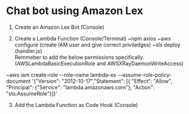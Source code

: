 # Chat bot using Amazon Lex

1. Create an Amazon Lex Bot (Console)

2. Create a Lambda Function (Console/Terminal)
~npm axios
~aws configure (create IAM user and give correct priviledges)
~sls deploy 	(handler.js) 	
Remmeber to add the below permissions specifically.
(AWSLambdaBasicExecutionRole and AWSXRayDaemonWriteAccess)

~aws iam create-role --role-name lambda-ex --assume-role-policy-document '{"Version": "2012-10-17","Statement": [{ "Effect": "Allow", "Principal": {"Service": "lambda.amazonaws.com"}, "Action": "sts:AssumeRole"}]}'

3. Add the Lambda Function as Code Hook (Console)

